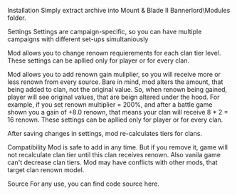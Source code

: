 Installation
Simply extract archive into Mount & Blade II Bannerlord\Modules folder.

Settings
Settings are campaign-specific, so you can have multiple campaigns with different set-ups simultaniously

Mod allows you to change renown requierements for each clan tier level. These settings can be apllied only for player or for every clan.

Mod allows you to add renown gain muliplier, so you will receive more or less renown from every source.
Bare in mind, mod alters the amount, that being added to clan, not the original value. So, when renown being gained, player will see original values, that are beign altered under the hood.
For example, if you set renown multiplier = 200%, and after a battle game shown you a gain of +8.0 renown, that means your clan will receive 8 * 2 = 16 renown.
These settings can be apllied only for player or for every clan.

After saving changes in settings, mod re-calculates tiers for clans.

Compatibility
Mod is safe to add in any time. But if you remove it, game will not recalculate clan tier until this clan receives renown. Also vanila game can't decrease clan tiers.
Mod may have conflicts with other mods, that target clan renown model.

Source
For any use, you can find code source here.
